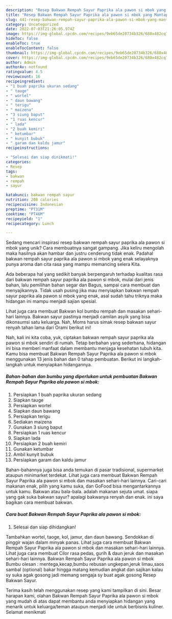 ```yaml
---
description: "Resep Bakwan Rempah Sayur Paprika ala pawon si mbok yang Mantap"
title: "Resep Bakwan Rempah Sayur Paprika ala pawon si mbok yang Mantap"
slug: 441-resep-bakwan-rempah-sayur-paprika-ala-pawon-si-mbok-yang-mantap
category: Uncategorized
date: 2022-07-03T21:26:05.974Z
image: https://img-global.cpcdn.com/recipes/9eb65de20734b326/680x482cq70/bakwan-rempah-sayur-paprika-ala-pawon-si-mbok-foto-resep-utama.jpg
hideToc: false
enableToc: true
enableTocContent: false
thumbnail: https://img-global.cpcdn.com/recipes/9eb65de20734b326/680x482cq70/bakwan-rempah-sayur-paprika-ala-pawon-si-mbok-foto-resep-utama.jpg
cover: https://img-global.cpcdn.com/recipes/9eb65de20734b326/680x482cq70/bakwan-rempah-sayur-paprika-ala-pawon-si-mbok-foto-resep-utama.jpg
author: Admin
authorAv: notfound
ratingvalue: 4.5
reviewcount: 16
recipeingredient:
- "1 buah paprika ukuran sedang"
- " tauge"
- " wortel"
- " daun bawang"
- " terigu"
- " maizena"
- "3 siung baput"
- "1 ruas kencur"
- " lada"
- "2 buah kemiri"
- " ketumbar"
- " kunyit bubuk"
- " garam dan kaldu jamur"
recipeinstructions:

- "Selesai dan siap dinikmati!"
categories:
- Resep
tags:
- bakwan
- rempah
- sayur

katakunci: bakwan rempah sayur 
nutrition: 208 calories
recipecuisine: Indonesian
preptime: "PT31M"
cooktime: "PT46M"
recipeyield: "1"
recipecategory: Lunch

---
```





Sedang mencari inspirasi resep bakwan rempah sayur paprika ala pawon si mbok yang unik? Cara membuatnya sangat gampang. Jika keliru mengolah maka hasilnya akan hambar dan justru cenderung tidak enak. Padahal bakwan rempah sayur paprika ala pawon si mbok yang enak selayaknya punya aroma dan cita rasa yang mampu memancing selera Kita.





Ada beberapa hal yang sedikit banyak berpengaruh terhadap kualitas rasa dari bakwan rempah sayur paprika ala pawon si mbok, mulai dari jenis bahan, lalu pemilihan bahan segar dan Bagus, sampai cara membuat dan menyajikannya. Tidak usah pusing jika mau menyiapkan bakwan rempah sayur paprika ala pawon si mbok yang enak,      asal sudah tahu triknya maka hidangan ini mampu menjadi sajian spesial.














Lihat juga cara membuat Bakwan kol bumbu rempah dan masakan sehari-hari lainnya. Bakwan sayur pastinya menjadi camilan asyik yang bisa dikonsumsi satu keluarga. Nah, Moms harus simak resep bakwan sayur renyah tahan lama dari Orami berikut ini!






Nah, kali ini kita coba, yuk, ciptakan bakwan rempah sayur paprika ala pawon si mbok sendiri di rumah. Tetap berbahan yang sederhana, hidangan ini bisa memberi manfaat dalam membantu menjaga kesehatan tubuh kita. Kamu bisa membuat Bakwan Rempah Sayur Paprika ala pawon si mbok menggunakan 13 jenis bahan dan 0 tahap pembuatan. Berikut ini langkah-langkah untuk menyiapkan hidangannya.

<!--inarticleads1-->

##### Bahan-bahan dan bumbu yang diperlukan untuk pembuatan Bakwan Rempah Sayur Paprika ala pawon si mbok:

1. Persiapkan 1 buah paprika ukuran sedang
1. Siapkan  tauge
1. Persiapkan  wortel
1. Siapkan  daun bawang
1. Persiapkan  terigu
1. Sediakan  maizena
1. Gunakan 3 siung baput
1. Persiapkan 1 ruas kencur
1. Siapkan  lada
1. Persiapkan 2 buah kemiri
1. Gunakan  ketumbar
1. Ambil  kunyit bubuk
1. Persiapkan  garam dan kaldu jamur


Bahan-bahannya juga bisa anda temukan di pasar tradisional, supermarket ataupun minimarket terdekat. Lihat juga cara membuat Bakwan Rempah Sayur Paprika ala pawon si mbok dan masakan sehari-hari lainnya. Cari-cari makanan enak, pilih yang kamu suka, dan GoFood bisa mengantarkannya untuk kamu. Bakwan atau bala-bala. adalah makanan sejuta umat. siapa yang gak suka bakwan sayur? apalagi bakwanya renyah dan enak. ini saya bagikan cara membuat bakwan. 

<!--inarticleads2-->

##### Cara buat Bakwan Rempah Sayur Paprika ala pawon si mbok:


1. Selesai dan siap dihidangkan!

Tambahkan wortel, taoge, kol, jamur, dan daun bawang. Sendokkan di pinggir wajan dalam minyak panas. Lihat juga cara membuat Bakwan Rempah Sayur Paprika ala pawon si mbok dan masakan sehari-hari lainnya. Lihat juga cara membuat Cilor rasa pedas, gurih &amp; daun jeruk dan masakan sehari-hari lainnya. Bakwan Rempah Sayur Paprika ala pawon si mbok Bumbu olesan : mentega,kecap,bumbu rebusan ungkepan,jeruk limau,saos sambal (optional) bakar hingga matang kemudian angkat dan sajikan kalau sy suka agak gosong jadi memang sengaja sy buat agak gosong Resep Bakwan Sayur. 

Terima kasih telah menggunakan resep yang kami tampilkan di sini. Besar harapan kami, olahan Bakwan Rempah Sayur Paprika ala pawon si mbok yang mudah di atas dapat membantu anda menyiapkan hidangan yang menarik untuk keluarga/teman ataupun menjadi ide untuk berbisnis kuliner. Selamat menikmati
